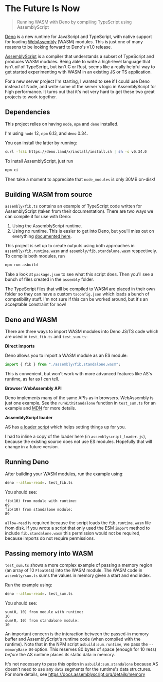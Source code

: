 # The Future Is Now

> Running WASM with Deno by compiling TypeScript using AssemblyScript

[Deno](https://deno.land) is a new runtime for JavaScript and TypeScript, with native support for loading [WebAssembly](https://webassembly.org/) (WASM) modules.
This is just one of many reasons to be looking forward to Deno's v1.0 release.

[AssemblyScript](https://assemblyscript.org/) is a compiler that understands a subset of TypeScript and produces WASM modules.
Being able to write a high-level language that isn't _all_ of TypeScript, but isn't C or Rust, seems like a really helpful way to get started experimenting with WASM in an existing JS or TS application.

For a new server project I'm starting, I wanted to see if I could use Deno instead of Node, and write some of the server's logic in AssemblyScript for high performance.
It turns out that it's not very hard to get these two great projects to work together.

## Dependencies

This project relies on having `node`, `npm` and `deno` installed.

I'm using `node` 12, `npm` 6.13, and `deno` 0.34.

You can install the latter by running:

```bash
curl -fsSL https://deno.land/x/install/install.sh | sh -s v0.34.0
```

To install AssemblyScript, just run

```bash
npm ci
```

Then take a moment to appreciate that `node_modules` is only 30MB on-disk!

## Building WASM from source

`assembly/fib.ts` contains an example of TypeScript code written for AssemblyScript (taken from their documentation).
There are two ways we can compile it for use with Deno:

1. Using the AssemblyScript runtime.
2. Using no runtime. This is easier to get into Deno, but you'll miss out on everything [documented here](https://docs.assemblyscript.org/details/runtime).

This project is set up to create outputs using both approaches in `assembly/fib.runtime.wasm` and `assembly/fib.standalone.wasm` respectively.
To compile both modules, run

```bash
npm run asbuild
```

Take a look at `package.json` to see what this script does.
Then you'll see a bunch of files created in the `assembly` folder.

The TypeScript files that will be compiled to WASM are placed in their own folder so they can have a custom `tsconfig.json` which loads a bunch of compatibility stuff.
I'm not sure if this can be worked around, but it's an acceptable constraint for now!

## Deno and WASM

There are three ways to import WASM modules into Deno JS/TS code which are used in `test_fib.ts` and `test_sum.ts`:

**Direct imports**

Deno allows you to import a WASM module as an ES module:

```typescript
import { fib } from "./assembly/fib.standalone.wasm";
```

This is convenient, but won't work with more advanced features like AS's runtime, as far as I can tell.

**Browser WebAssembly API**

Deno implements many of the same APIs as in browsers.
WebAssembly is just one example.
See the `runWithStandalone` function in `test_sum.ts` for an example and [MDN](https://developer.mozilla.org/en-US/docs/WebAssembly/Using_the_JavaScript_API) for more details.

**AssemblyScript loader**

AS has [a loader script](https://github.com/AssemblyScript/assemblyscript/tree/master/lib/loader) which helps setting things up for you.

I had to inline a copy of the loader here (in `assemblyscript_loader.js`), because the existing source does not use ES modules.
Hopefully that will change in a future version.

## Running Deno

After building your WASM modules, run the example using:

```bash
deno --allow-read=. test_fib.ts
```

You should see:

```
fib(10) from module with runtime:
89
fib(10) from standalone module:
89
```

`allow-read` is required because the script loads the `fib.runtime.wasm` file from disk.
If you wrote a script that only used the ESM `import` method to include `fib.standalone.wasm` this permission would not be required, because imports do not require permissions.

## Passing memory into WASM

`test_sum.ts` shows a more complex example of passing a memory region (an array of 10 `Float64`s) into the WASM module.
The WASM code in `assembly/sum.ts` sums the values in memory given a start and end index.

Run the example using:

```bash
deno --allow-read=. test_sum.ts
```

You should see:

```
sum(0, 10) from module with runtime:
10
sum(0, 10) from standalone module:
10
```

An important concern is the interaction between the passed-in memory buffer and AssemblyScript's runtime code (when compiled with the runtime).
Note that in the NPM script `asbuild:sum.runtime`, we pass the `--memoryBase 80` option.
This reserves 80 bytes of space (enough for 10 `f64`s) _before_ the AS runtime places its static data in memory.

It's not necessary to pass this option in `asbuild:sum.standalone` because AS doesn't need to use any `data` segments for the runtime's data structures.
For more details, see https://docs.assemblyscript.org/details/memory
